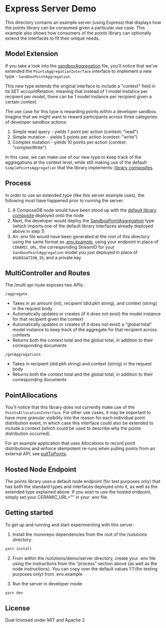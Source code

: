 # Express Server Demo

This directory contains an example server (using Express) that displays how the points library can be consumed given a particular use case. This example also shows how consumers of the points library can optionally extend the interfaces to fit their unique needs.

## Model Extension

If you take a look into the [sandboxAggregation](./composites/sandboxAggregation.graphql) file, you'll notice that we've extended the `PointsAggregationInterface` interface to implement a new type - `SandboxPointAggregation`. 

This new type extends the original interface to include a "context" field in its SET accountRelation, meaning that instead of 1 model instance per recipient per model, there can be 1 model instance per recipient given a certain context.

The use case for this type is rewarding points within a developer sandbox. Imagine that we might want to reward participants across three categories of developer sandbox actions:

1. Simple read query - yields 1 point per action (context: "read")
2. Simple mutation - yields 5 points per action (context: "write")
3. Complex mutation - yields 10 points per action (context: "complexWrite")

In this case, we can make use of our new type to keep track of the aggregations at the context level, while still making use of the default `SimplePointsAggregation` that the library implements: [library composites](../../composites/points/schemas/1-init.graphql).

## Process

In order to use an extended type (like this server example uses), the following must have happened prior to running the server:

1. A ComposeDB node would have been stood up with the [default library composite](../../composites/points/composite.json) deployed onto the node
2. Next, the developer would deploy the [SandboxPointAggregation](./composites/sandboxAggregation.graphql) type (which imports one of the default library interfaces already deployed above in step 1)
3. An .env file would have been generated at the root of this directory using the same format as [.env.example](./.env.example), using your endpoint in place of `CERAMIC_URL`, the corresponding StreamID for your `SandboxPointAggregation` model you just deployed in place of `AGGREGATION_ID`, and a private key

## MultiController and Routes

The /multi api route exposes two APIs:

`/aggregate`

- Takes in an amount (int), recipient (did:pkh string), and context (string) in the request body
- Automatically updates or creates (if it does not exist) the model instance for that recipient given the context
- Automatically updates or creates (if it does not exist) a "global total" model instance to keep track of the aggregate for that recipient across contexts
- Returns both the context total and the global total, in addition to their corresponding documents

`/getAggregations`

- Takes in recipient (did:pkh string) and context (string) in the request body
- Returns both the context total and the global total, in addition to their corresponding documents

## PointAllocations

You'll notice that this library does not currently make use of the `PointsAllocationInterface`. For other use cases, it may be important to have more granular visibility into the reason for each individual point distribution event, in which case this interface could also be extended to include a context (which could be used to describe why the points distribution occurred).

For an example application that uses Allocations to record point distributions and enforce idempotent re-runs when pulling points from an external API, see [pullToPoints](https://github.com/ceramicstudio/pullToPoints).

## Hosted Node Endpoint

The points library uses a default node endpoint (for test purposes only) that has both the standard types and interfaces deployed onto it, as well as the extended type explained above. If you wish to use the hosted endpoint, simply set your CERAMIC_URL="" in your .env file.

## Getting started

To get up and running and start experimenting with this server:

1. Install the monorepo dependencies from the root of the /solutions directory:

```bash
yarn install
```

2. From within the /solutions/demo/server directory, create your .env file using the instructions from the "process" section above (as well as the node instructions). You can copy over the default values 1:1 (for testing purposes only) from .env.example

3. Run the server in developer mode:

```bash
yarn dev
```

## License

Dual licensed under MIT and Apache 2
